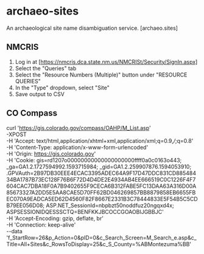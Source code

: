 # archaeo-sites
An archaeological site name disambiguation service. [archaeo.sites]

## NMCRIS
1. Log in at [https://nmcris.dca.state.nm.us/NMCRISt/Security/SignIn.aspx]
2. Select the "Queries" tab
3. Select the "Resource Numbers (Multiple)" button under "RESOURCE QUERIES"
4. In the "Type" dropdown, select "Site"
5. Save output to CSV

## CO Compass
curl 'https://gis.colorado.gov/compass/OAHP/M_List.asp' \
-XPOST \
-H 'Accept: text/html,application/xhtml+xml,application/xml;q=0.9,*/*;q=0.8' \
-H 'Content-Type: application/x-www-form-urlencoded' \
-H 'Origin: https://gis.colorado.gov' \
-H 'Cookie: gis=rd1207o00000000000000000000ffff0a0c0163o443; _ga=GA1.2.1727594992.1593715984; _gid=GA1.2.259907876.1594053910; .GPVAuth=2B97DB30EEE4ECAC3395ADEC64A9F17D47DDC831CD88548434BA1787B73EC128F76B6F72D4D4DE2E4934AB4EE666519C0C1226F4F7604CAC7DBA18F0A7B9402655F9CECA6B312FABE5FC13DAA63A316D00A85673327A2DD5E5AA8CAE5D70FF62BD046269857BB8879858EB6655FBEC070A9EADCA5ED62D4560F82F8667E2331B3C78444833E5F54B5C5CDB79EE056D08; ASP.NET_SessionId=nbpbzt50noddfuz20ngqxd4x; ASPSESSIONIDQESSSCTQ=BENFKKJBCOCCGOAOBIJGBBJC' \
-H 'Accept-Encoding: gzip, deflate, br' \
-H 'Connection: keep-alive' \
--data 'f_StartRow=26&p_Action=0&pID=0&c_Search_Screen=M_Search_e.asp&c_Title=All+Sites&c_RowsToDisplay=25&c_S_County=%ABMontezuma%BB'
